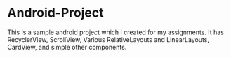 # Android-Project

This is a sample android project which I created for my assignments.
It has RecyclerView, ScrollView, Various RelativeLayouts and LinearLayouts, CardView, and simple other components.
